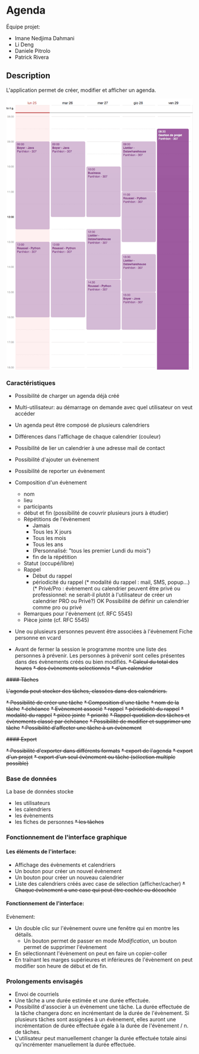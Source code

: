 # Agenda

Équipe projet:
* Imane Nedjima Dahmani
* Li Deng
* Daniele Pitrolo
* Patrick Rivera

## Description

L'application permet de créer, modifier et afficher un agenda.

![Maquette agenda](agenda.png)

### Caractéristiques

* Possibilité de charger un agenda déjà créé
* Multi-utilisateur: au démarrage on demande avec quel utilisateur on veut accéder
* Un agenda peut être composé de plusieurs calendriers
* Différences dans l'affichage de chaque calendrier (couleur)
* Possibilité de lier un calendrier à une adresse mail de contact
* Possibilité d'ajouter un évènement
* Possibilité de reporter un évènement
* Composition d'un évènement
   * nom
   * lieu
   * participants
   * début et fin (possibilité de couvrir plusieurs jours à étudier)
   * Répétitions de l'évènement
      * Jamais
      * Tous les X jours
      * Tous les mois
      * Tous les ans
      * (Personnalisé: "tous les premier Lundi du mois")
      * fin de la répétition
   * Statut (occupé/libre)
   * Rappel
      * Début du rappel
      * périodicité du rappel
      (* modalité du rappel : mail, SMS, popup...)
   (* Privé/Pro : évènement ou calendrier peuvent être privé ou professionnel: ne serait-il plutôt à l'utilisateur de créer un calendrier PRO ou Privé?)
		OK Possibilité de définir un calendrier comme pro ou privé
   * Remarques pour l'évènement (cf. RFC 5545)
   * Pièce jointe (cf. RFC 5545)

* Une ou plusieurs personnes peuvent être associées à l'évènement
  Fiche personne en vcard
 * Avant de fermer la session le programme montre une liste des personnes à prévenir. Les personnes à prévenir sont celles présentes dans des évènements créés ou bien modifiés.
~~* Calcul du total des heures~~
  ~~* des évènements selectionnés~~
  ~~* d'un calendrier~~

~~#### Tâches~~

~~L'agenda peut stocker des tâches, classées dans des calendriers.~~

~~* Possibilité de créer une tâche~~
~~* Composition d'une tâche~~
  ~~* nom de la tâche~~
  ~~* échéance~~
  ~~* Evènement associé~~
  ~~* rappel~~
    ~~* périodicité du rappel~~
    ~~* modalité du rappel~~
  ~~* pièce jointe~~
  ~~* priorité~~
~~* Rappel quotidien des tâches et évènements classé par échéance~~
~~* Possibilité de modifier et supprimer une tâche~~
~~* Possibilité d'affecter une tâche à un évènement~~

~~#### Export~~

~~* Possibilité d'exporter dans différents formats~~
  ~~* export de l'agenda~~
  ~~* export d'un projet~~
  ~~* export d'un seul évènement ou tâche (sélection multiple possible)~~

### Base de données

La base de données stocke

* les utilisateurs
* les calendriers
* les évènements
* les fiches de personnes
~~* les tâches~~

### Fonctionnement de l'interface graphique

#### Les éléments de l'interface:

* Affichage des évènements et calendriers
* Un bouton pour créer un nouvel évènement
* Un bouton pour créer un nouveau calendrier
* Liste des calendriers créés avec case de sélection (afficher/cacher)
~~* Chaque évènement a une case qui peut être cochée ou décochée~~

#### Fonctionnement de l'interface:

Evènement:

* Un double clic sur l'évènement ouvre une fenêtre qui en montre les détails.
  * Un bouton permet de passer en mode *Modification*, un bouton permet de supprimer l'évènement
* En sélectionnant l'évènement on peut en faire un copier-coller
* En traînant les marges supérieures et inférieures de l'évènement on peut modifier son heure de début et de fin.


### Prolongements envisagés

* Envoi de courriels
* Une tâche a une durée estimée et une durée effectuée.
* Possibilité d'associer à un évènement une tâche. La durée effectuée de la tâche changera donc en incrémentant de la durée de l'évènement. Si plusieurs tâches sont assignées à un évènement, elles auront une incrémentation  de durée effectuée égale à la durée de l'évènement / n. de tâches.
* L'utilisateur peut manuellement changer la durée effectuée totale ainsi qu'incrémenter manuellement la durée effectuée.
